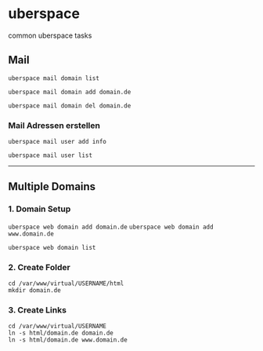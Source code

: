 # uberspace

common uberspace tasks

## Mail

`uberspace mail domain list`

`uberspace mail domain add domain.de`

`uberspace mail domain del domain.de`

### Mail Adressen erstellen

`uberspace mail user add info`

`uberspace mail user list`

---

## Multiple Domains

### 1. Domain Setup

`uberspace web domain add domain.de`
`uberspace web domain add www.domain.de`

`uberspace web domain list`

### 2. Create Folder

```
cd /var/www/virtual/USERNAME/html
mkdir domain.de
```

### 3. Create Links

```
cd /var/www/virtual/USERNAME
ln -s html/domain.de domain.de
ln -s html/domain.de www.domain.de
```
